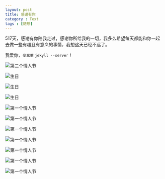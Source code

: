 ```yaml
---
layout: post
title: 感谢有你
category : Text
tags : [随想]
---
```

517天，感谢有你陪我走过，感谢你所给我的一切，我多么希望每天都能和你一起去做一些有趣且有意义的事情，我想这天已经不远了。

我爱你，`娈鸾董`  `jekyll --server`！

![第二个情人节](http://farm8.staticflickr.com/7068/6915872659_188d9b88d5_z.jpg)

![生日](http://farm8.staticflickr.com/7052/6915851729_4e3bd56f62_z.jpg)

![生日](http://farm8.staticflickr.com/7197/6915850751_83fd0b909c_z.jpg)

![生日](http://farm8.staticflickr.com/7187/6915849423_972d313f52_z.jpg)

![第一个情人节](http://farm8.staticflickr.com/7203/6915848595_38bb8c39e1_z.jpg)

![第一个情人节](http://farm8.staticflickr.com/7198/6915848129_b075440df3_z.jpg)

![第一个情人节](http://farm8.staticflickr.com/7040/6915847955_d21a5dc5d3_z.jpg)

![第一个情人节](http://farm8.staticflickr.com/7179/6915847565_3f39b330b6_z.jpg)

![第一个情人节](http://farm8.staticflickr.com/7054/6915847327_36d5e0a478_z.jpg)

![第一个情人节](http://farm8.staticflickr.com/7042/6915847241_f262b0c2f9_z.jpg)

![第一个情人节](http://farm8.staticflickr.com/7045/6915872559_f1ef568704_z.jpg)
